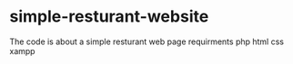 # simple-resturant-website
The code is about a simple resturant web page 
requirments
php
html
css
xampp
